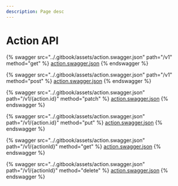 ```yaml
---
description: Page desc
---
```


# Action API

{% swagger src="../.gitbook/assets/action.swagger.json" path="/v1" method="get" %}
[action.swagger.json](../.gitbook/assets/action.swagger.json)
{% endswagger %}

{% swagger src="../.gitbook/assets/action.swagger.json" path="/v1" method="post" %}
[action.swagger.json](../.gitbook/assets/action.swagger.json)
{% endswagger %}

{% swagger src="../.gitbook/assets/action.swagger.json" path="/v1/{action.id}" method="patch" %}
[action.swagger.json](../.gitbook/assets/action.swagger.json)
{% endswagger %}

{% swagger src="../.gitbook/assets/action.swagger.json" path="/v1/{action.id}" method="put" %}
[action.swagger.json](../.gitbook/assets/action.swagger.json)
{% endswagger %}

{% swagger src="../.gitbook/assets/action.swagger.json" path="/v1/{actionId}" method="get" %}
[action.swagger.json](../.gitbook/assets/action.swagger.json)
{% endswagger %}

{% swagger src="../.gitbook/assets/action.swagger.json" path="/v1/{actionId}" method="delete" %}
[action.swagger.json](../.gitbook/assets/action.swagger.json)
{% endswagger %}
